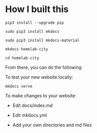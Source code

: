# How I built this

`pip3 install --upgrade pip`

`sudo pip3 install mkdocs`

`sudo pip3 install mkdocs-material`

`mkdocs homelab-city`

`cd homelab-city`

From there, you can do the following:

To test your new website locally:

```mkdocs serve```

To make changes to your website:

- Edit docs/index.md

- Edit mkdocs.yml

- Add your own directories and md files
